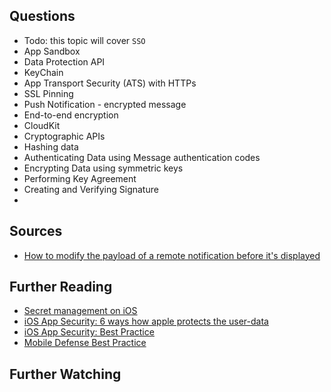 ## Questions
- Todo: this topic will cover `SSO`
- App Sandbox
- Data Protection API
- KeyChain
- App Transport Security (ATS) with HTTPs
- SSL Pinning
- Push Notification - encrypted message
- End-to-end encryption
- CloudKit
- Cryptographic APIs
- Hashing data
- Authenticating Data using Message authentication codes
- Encrypting Data using symmetric keys
- Performing Key Agreement
- Creating and Verifying Signature
-  

## Sources
- [How to modify the payload of a remote notification before it's displayed](https://apple.co/3nIRmYv)

## Further Reading
- [Secret management on iOS](https://nshipster.com/secrets/)
- [iOS App Security: 6 ways how apple protects the user-data](https://bit.ly/3ApjNjq)
- [iOS App Security: Best Practice](https://bit.ly/3Kyu7tV)
- [Mobile Defense Best Practice](https://bit.ly/32lTwFU)

## Further Watching 

